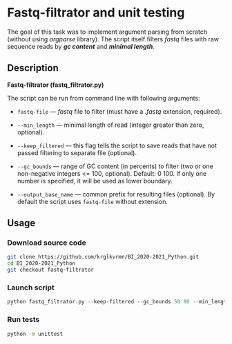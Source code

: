 # Fastq-filtrator and unit testing

The goal of this task was to implement argument parsing from scratch (without using *argparse* library). The script itself filters *fastq* files with raw sequence reads by ***gc content*** and ***minimal length***.

## Description

**Fastq-filtrator (fastq_filtrator.py)**

The script can be run from command line with following arguments:

+ `fastq-file` &mdash; *fastq* file to filter (must have a *.fastq* extension, required).

+ `--min_length` &mdash; minimal length of read (integer greater than zero, optional).
+ `--keep_filtered` &mdash; this flag tells the script to save reads that have not passed filtering to separate file (optional).
+ `--gc_bounds` &mdash; range of GC content (in percents) to filter (two or one non-negative integers <= 100, optional). Default: 0 100. If only one number is specified, it will be used as lower boundary.
+ `--output_base_name` &mdash; common prefix for resulting files (optional). By default the script uses `fastq-file` without extension.

## Usage

### Download source code

```bash
git clone https://github.com/krglkvrmn/BI_2020-2021_Python.git
cd BI_2020-2021_Python
git checkout fastq-filtrator
```

### Launch script

```python
python fastq_filtrator.py --keep-filtered --gc_bounds 50 80 --min_length 100 --output_base_name filtered example.fastq
```

### Run tests

```bash
python -m unittest
```